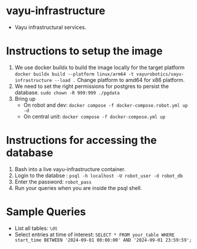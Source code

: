 # vayu-infrastructure
- Vayu infrastructural services. 

# Instructions to setup the image
1. We use docker buildx to build the image locally for the target platform
    ```docker buildx build --platform linux/arm64 -t vayurobotics/vayu-infrastructure --load .```
    Change platform to amd64 for x86 platform.
2. We need to set the right permissions for postgres to persist the database.
```sudo chown -R 999:999 ./pgdata```
3. Bring up
    - On robot and dev: ```docker compose -f docker-compose.robot.yml up -d ```
    - On central unit: ```docker compose -f docker-compose.yml up```


# Instructions for accessing the database
1. Bash into a live vayu-infrastructure container.
2. Login to the databse : ```psql -h localhost -U robot_user -d robot_db```
3. Enter the password: ```robot_pass```
4. Run your queries when you are inside the psql shell.

# Sample Queries
- List all tables: ``\dt``
- Select entries at time of interest: ``SELECT * FROM your_table WHERE start_time BETWEEN '2024-09-01 00:00:00' AND '2024-09-01 23:59:59';``

